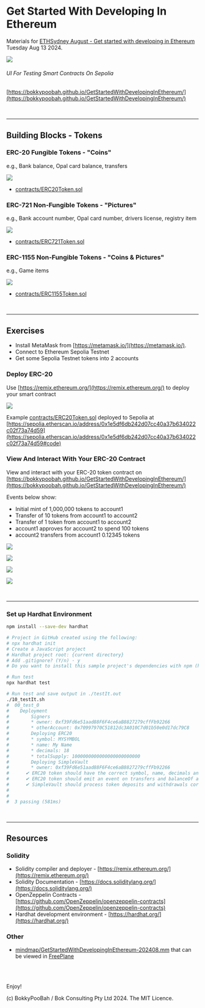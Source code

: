 # Get Started With Developing In Ethereum

Materials for [ETHSydney August - Get started with developing in Ethereum](https://lu.ma/42iq2h0p) Tuesday Aug 13 2024.

<kbd><img src="images/Overview.png" /></kbd>


###### UI For Testing Smart Contracts On Sepolia

[https://bokkypoobah.github.io/GetStartedWithDevelopingInEthereum/](https://bokkypoobah.github.io/GetStartedWithDevelopingInEthereum/)

<br />

---

## Building Blocks - Tokens

### ERC-20 Fungible Tokens - "Coins"

e.g., Bank balance, Opal card balance, transfers

<kbd><img src="images/Overview-ERC-20.png" /></kbd>

* [contracts/ERC20Token.sol](contracts/ERC20Token.sol)

### ERC-721 Non-Fungible Tokens - "Pictures"

e.g., Bank account number, Opal card number, drivers license, registry item

<kbd><img src="images/Overview-ERC-721.png" /></kbd>

* [contracts/ERC721Token.sol](contracts/ERC721Token.sol)

### ERC-1155 Non-Fungible Tokens - "Coins & Pictures"

e.g., Game items

<kbd><img src="images/Overview-ERC-1155.png" /></kbd>

* [contracts/ERC1155Token.sol](contracts/ERC1155Token.sol)

<br />

---

## Exercises

* Install MetaMask from [https://metamask.io/](https://metamask.io/).
* Connect to Ethereum Sepolia Testnet
* Get some Sepolia Testnet tokens into 2 accounts

### Deploy ERC-20

Use [https://remix.ethereum.org/](https://remix.ethereum.org/) to deploy your smart contract

<kbd><img src="images/Deploy-ERC-20.png" /></kbd>

Example [contracts/ERC20Token.sol](contracts/ERC20Token.sol) deployed to Sepolia at [https://sepolia.etherscan.io/address/0x1e5df6db242d07cc40a37b634022c02f73a74d59](https://sepolia.etherscan.io/address/0x1e5df6db242d07cc40a37b634022c02f73a74d59#code)

### View And Interact With Your ERC-20 Contract

View and interact with your ERC-20 token contract on [https://bokkypoobah.github.io/GetStartedWithDevelopingInEthereum/](https://bokkypoobah.github.io/GetStartedWithDevelopingInEthereum/)

Events below show:
* Initial mint of 1,000,000 tokens to account1
* Transfer of 10 tokens from account1 to account2
* Transfer of 1 token from account1 to account2
* account1 approves for account2 to spend 100 tokens
* account2 transfers from account1 0.12345 tokens


<kbd><img src="images/Exercise-ERC-20-1.png" /></kbd>

<kbd><img src="images/Exercise-ERC-20-2.png" /></kbd>

<kbd><img src="images/Exercise-ERC-20-3.png" /></kbd>

<kbd><img src="images/Exercise-ERC-20-4.png" /></kbd>

<br />

---

### Set up Hardhat Environment

```bash
npm install --save-dev hardhat

# Project in GitHub created using the following:
# npx hardhat init
# Create a JavaScript project
# Hardhat project root: {current directory}
# Add .gitignore? (Y/n) · y
# Do you want to install this sample project's dependencies with npm (hardhat @nomicfoundation/hardhat-toolbox)? (Y/n) · y

# Run test
npx hardhat test

# Run test and save output in ./testIt.out
./10_testIt.sh
#  00_test_0
#    Deployment
#        Signers
#        * owner: 0xf39Fd6e51aad88F6F4ce6aB8827279cffFb92266
#        * otherAccount: 0x70997970C51812dc3A010C7d01b50e0d17dc79C8
#        Deploying ERC20
#        * symbol: MYSYMBOL
#        * name: My Name
#        * decimals: 18
#        * totalSupply: 1000000000000000000000000
#        Deploying SimpleVault
#        * owner: 0xf39Fd6e51aad88F6F4ce6aB8827279cffFb92266
#      ✔ ERC20 token should have the correct symbol, name, decimals and totalSupply (548ms)
#      ✔ ERC20 token should emit an event on transfers and balanceOf adds up
#      ✔ SimpleVault should process token deposits and withdrawals correctly
#
#
#  3 passing (581ms)
```


<br />

---

<!--
## Screenshots of ERC-20 Explorer

[https://bokkypoobah.github.io/GetStartedWithDevelopingInEthereum/](https://bokkypoobah.github.io/GetStartedWithDevelopingInEthereum/)

### ERC-20 Explorer on Sepolia

<kbd><img src="images/Explore-ERC-20-1.png" /></kbd>
<kbd><img src="images/Explore-ERC-20-2.png" /></kbd>
<kbd><img src="images/Explore-ERC-20-3.png" /></kbd>
<kbd><img src="images/Explore-ERC-20-4.png" /></kbd>
<kbd><img src="images/Explore-ERC-20-5.png" /></kbd>

<br />

---

-->

## Resources

### Solidity

* Solidity compiler and deployer - [https://remix.ethereum.org/](https://remix.ethereum.org/)
* Solidity Documentation - [https://docs.soliditylang.org/](https://docs.soliditylang.org/)
* OpenZeppelin Contracts - [https://github.com/OpenZeppelin/openzeppelin-contracts](https://github.com/OpenZeppelin/openzeppelin-contracts)
* Hardhat development environment - [https://hardhat.org/](https://hardhat.org/)

### Other

* [mindmap/GetStartedWithDevelopingInEthereum-202408.mm](mindmap/GetStartedWithDevelopingInEthereum-202408.mm) that can be viewed in [FreePlane](https://docs.freeplane.org/)

<br />

<br />

Enjoy!

(c) BokkyPooBah / Bok Consulting Pty Ltd 2024. The MIT Licence.
